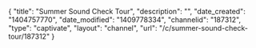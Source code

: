 {
    "title": "Summer Sound Check Tour",
    "description": "",
    "date_created": "1404757770",
    "date_modified": "1409778334",
    "channelid": "187312",
    "type": "captivate",
    "layout": "channel",
    "url": "\/c\/summer-sound-check-tour\/187312"
}